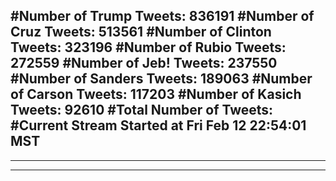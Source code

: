 #Number of Trump Tweets: 836191
#Number of Cruz Tweets: 513561
#Number of Clinton Tweets: 323196
#Number of Rubio Tweets: 272559
#Number of Jeb! Tweets: 237550
#Number of Sanders Tweets: 189063
#Number of Carson Tweets: 117203
#Number of Kasich Tweets: 92610
#Total Number of Tweets:  
#Current Stream Started at Fri Feb 12 22:54:01 MST
---
---
---
